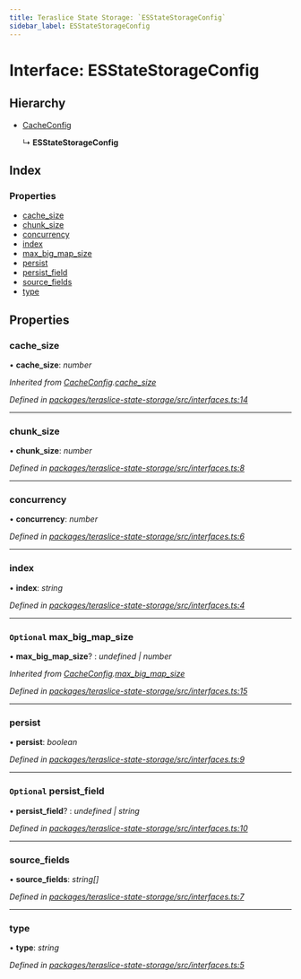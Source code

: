 ```yaml
---
title: Teraslice State Storage: `ESStateStorageConfig`
sidebar_label: ESStateStorageConfig
---
```


# Interface: ESStateStorageConfig

## Hierarchy

* [CacheConfig](cacheconfig.md)

  ↳ **ESStateStorageConfig**

## Index

### Properties

* [cache_size](esstatestorageconfig.md#cache_size)
* [chunk_size](esstatestorageconfig.md#chunk_size)
* [concurrency](esstatestorageconfig.md#concurrency)
* [index](esstatestorageconfig.md#index)
* [max_big_map_size](esstatestorageconfig.md#optional-max_big_map_size)
* [persist](esstatestorageconfig.md#persist)
* [persist_field](esstatestorageconfig.md#optional-persist_field)
* [source_fields](esstatestorageconfig.md#source_fields)
* [type](esstatestorageconfig.md#type)

## Properties

###  cache_size

• **cache_size**: *number*

*Inherited from [CacheConfig](cacheconfig.md).[cache_size](cacheconfig.md#cache_size)*

*Defined in [packages/teraslice-state-storage/src/interfaces.ts:14](https://github.com/terascope/teraslice/blob/653cf7530/packages/teraslice-state-storage/src/interfaces.ts#L14)*

___

###  chunk_size

• **chunk_size**: *number*

*Defined in [packages/teraslice-state-storage/src/interfaces.ts:8](https://github.com/terascope/teraslice/blob/653cf7530/packages/teraslice-state-storage/src/interfaces.ts#L8)*

___

###  concurrency

• **concurrency**: *number*

*Defined in [packages/teraslice-state-storage/src/interfaces.ts:6](https://github.com/terascope/teraslice/blob/653cf7530/packages/teraslice-state-storage/src/interfaces.ts#L6)*

___

###  index

• **index**: *string*

*Defined in [packages/teraslice-state-storage/src/interfaces.ts:4](https://github.com/terascope/teraslice/blob/653cf7530/packages/teraslice-state-storage/src/interfaces.ts#L4)*

___

### `Optional` max_big_map_size

• **max_big_map_size**? : *undefined | number*

*Inherited from [CacheConfig](cacheconfig.md).[max_big_map_size](cacheconfig.md#optional-max_big_map_size)*

*Defined in [packages/teraslice-state-storage/src/interfaces.ts:15](https://github.com/terascope/teraslice/blob/653cf7530/packages/teraslice-state-storage/src/interfaces.ts#L15)*

___

###  persist

• **persist**: *boolean*

*Defined in [packages/teraslice-state-storage/src/interfaces.ts:9](https://github.com/terascope/teraslice/blob/653cf7530/packages/teraslice-state-storage/src/interfaces.ts#L9)*

___

### `Optional` persist_field

• **persist_field**? : *undefined | string*

*Defined in [packages/teraslice-state-storage/src/interfaces.ts:10](https://github.com/terascope/teraslice/blob/653cf7530/packages/teraslice-state-storage/src/interfaces.ts#L10)*

___

###  source_fields

• **source_fields**: *string[]*

*Defined in [packages/teraslice-state-storage/src/interfaces.ts:7](https://github.com/terascope/teraslice/blob/653cf7530/packages/teraslice-state-storage/src/interfaces.ts#L7)*

___

###  type

• **type**: *string*

*Defined in [packages/teraslice-state-storage/src/interfaces.ts:5](https://github.com/terascope/teraslice/blob/653cf7530/packages/teraslice-state-storage/src/interfaces.ts#L5)*
